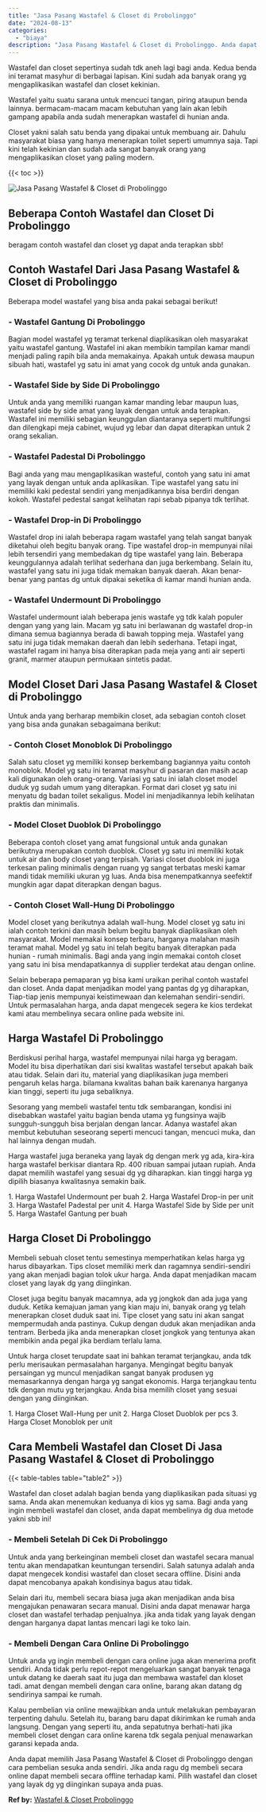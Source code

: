 ```yaml
---
title: "Jasa Pasang Wastafel & Closet di Probolinggo"
date: "2024-08-13"
categories: 
  - "biaya"
description: "Jasa Pasang Wastafel & Closet di Probolinggo. Anda dapat memilih Jasa Pasang Wastafel & Closet di Probolinggo dengan cara pembelian sesuka anda sendiri. Jika..."
---
```


Wastafel dan closet sepertinya sudah tdk aneh lagi bagi anda. Kedua benda ini teramat masyhur di berbagai lapisan. Kini sudah ada banyak orang yg mengaplikasikan wastafel dan closet kekinian.

Wastafel yaitu suatu sarana untuk mencuci tangan, piring ataupun benda lainnya. bermacam-macam macam kebutuhan yang lain akan lebih gampang apabila anda sudah menerapkan wastafel di hunian anda.

Closet yakni salah satu benda yang dipakai untuk membuang air. Dahulu masyarakat biasa yang hanya menerapkan toilet seperti umumnya saja. Tapi kini telah kekinian dan sudah ada sangat banyak orang yang mengaplikasikan closet yang paling modern.

{{< toc >}}

![Jasa Pasang Wastafel & Closet di Probolinggo](/images/wastafel-closet-murah47.png)

## Beberapa Contoh Wastafel dan Closet Di Probolinggo

beragam contoh wastafel dan closet yg dapat anda terapkan sbb!

## Contoh Wastafel Dari Jasa Pasang Wastafel & Closet di Probolinggo

Beberapa model wastafel yang bisa anda pakai sebagai berikut!

### \- Wastafel Gantung Di Probolinggo

Bagian model wastafel yg teramat terkenal diaplikasikan oleh masyarakat yaitu wastafel gantung. Wastafel ini akan membikin tampilan kamar mandi menjadi paling rapih bila anda memakainya. Apakah untuk dewasa maupun sibuah hati, wastafel yg satu ini amat yang cocok dg untuk anda gunakan.

### \- Wastafel Side by Side Di Probolinggo

Untuk anda yang memiliki ruangan kamar manding lebar maupun luas, wastafel side by side amat yang layak dengan untuk anda terapkan. Wastafel ini memiliki sebagian keunggulan diantaranya seperti multifungsi dan dilengkapi meja cabinet, wujud yg lebar dan dapat diterapkan untuk 2 orang sekalian.

### \- Wastafel Padestal Di Probolinggo

Bagi anda yang mau mengaplikasikan wasteful, contoh yang satu ini amat yang layak dengan untuk anda aplikasikan. Tipe wastafel yang satu ini memiliki kaki pedestal sendiri yang menjadikannya bisa berdiri dengan kokoh. Wastafel pedestal sangat kelihatan rapi sebab pipanya tdk terlihat.

### \- Wastafel Drop-in Di Probolinggo

Wastafel drop ini ialah beberapa ragam wastafel yang telah sangat banyak diketahui oleh begitu banyak orang. Tipe wastafel drop-in mempunyai nilai lebih tersendiri yang membedakan dg tipe wastafel yang lain. Beberapa keunggulannya adalah terlihat sederhana dan juga berkembang. Selain itu, wastafel yang satu ini juga tidak memakan banyak daerah. Akan benar-benar yang pantas dg untuk dipakai seketika di kamar mandi hunian anda.

### \- Wastafel Undermount Di Probolinggo

Wastafel undermount ialah beberapa jenis wastafe yg tdk kalah populer dengan yang yang lain. Macam yg satu ini berlawanan dg wastafel drop-in dimana semua bagiannya berada di bawah topping meja. Wastafel yang satu ini juga tidak memakan daerah dan lebih sederhana. Tetapi ingat, wastafel ragam ini hanya bisa diterapkan pada meja yang anti air seperti granit, marmer ataupun permukaan sintetis padat.

## Model Closet Dari Jasa Pasang Wastafel & Closet di Probolinggo

Untuk anda yang berharap membikin closet, ada sebagian contoh closet yang bisa anda gunakan sebagaimana berikut:

### \- Contoh Closet Monoblok Di Probolinggo

Salah satu closet yg memiliki konsep berkembang bagiannya yaitu contoh monoblok. Model yg satu ini teramat masyhur di pasaran dan masih acap kali digunakan oleh orang-orang. Variasi yg satu ini ialah closet model duduk yg sudah umum yang diterapkan. Format dari closet yg satu ini menyatu dg badan toilet sekaligus. Model ini menjadikannya lebih kelihatan praktis dan minimalis.

### \- Model Closet Duoblok Di Probolinggo

Beberapa contoh closet yang amat fungsional untuk anda gunakan berikutnya merupakan contoh duoblok. Closet yg satu ini memiliki kotak untuk air dan body closet yang terpisah. Variasi closet duoblok ini juga terkesan paling minimalis dengan ruang yg sangat terbatas meski kamar mandi tidak memiliki ukuran yg luas. Anda bisa menempatkannya seefektif mungkin agar dapat diterapkan dengan bagus.

### \- Contoh Closet Wall-Hung Di Probolinggo

Model closet yang berikutnya adalah wall-hung. Model closet yg satu ini ialah contoh terkini dan masih belum begitu banyak diaplikasikan oleh masyarakat. Model memakai konsep terbaru, harganya malahan masih teramat mahal. Model yg satu ini telah begitu banyak diterapkan pada hunian - rumah minimalis. Bagi anda yang ingin memakai contoh closet yang satu ini bisa mendapatkannya di supplier terdekat atau dengan online.

Selain beberapa pemaparan yg bisa kami uraikan perihal contoh wastafel dan closet. Anda dapat menjadikan model yang pantas dg yg diharapkan, Tiap-tiap jenis mempunyai keistimewaan dan kelemahan sendiri-sendiri. Untuk permasalahan harga, anda dapat mengecek segera ke kios terdekat kami atau membelinya secara online pada website ini.

## Harga Wastafel Di Probolinggo

Berdiskusi perihal harga, wastafel mempunyai nilai harga yg beragam. Model itu bisa diperhatikan dari sisi kwalitas wastafel tersebut apakah baik atau tidak. Selain dari itu, material yang diaplikasikan juga memberi pengaruh kelas harga. bilamana kwalitas bahan baik karenanya harganya kian tinggi, seperti itu juga sebaliknya.

Sesorang yang membeli wastafel tentu tdk sembarangan, kondisi ini disebabkan wastafel yaitu bagian benda utama yg fungsinya wajib sungguh-sungguh bisa berjalan dengan lancar. Adanya wastafel akan membut kebutuhan seseorang seperti mencuci tangan, mencuci muka, dan hal lainnya dengan mudah.

Harga wastafel juga beraneka yang layak dg dengan merk yg ada, kira-kira harga wastafel berkisar diantara Rp. 400 ribuan sampai jutaan rupiah. Anda dapat memilih wastafel yang sesuai dg yg diharapkan. kian tinggi harga yg dipilih biasanya kwalitasnya semakin baik.

1\. Harga Wastafel Undermount per buah 2. Harga Wastafel Drop-in per unit 3. Harga Wastafel Padestal per unit 4. Harga Wastafel Side by Side per unit 5. Harga Wastafel Gantung per buah

## Harga Closet Di Probolinggo

Membeli sebuah closet tentu semestinya memperhatikan kelas harga yg harus dibayarkan. Tips closet memiliki merk dan ragamnya sendiri-sendiri yang akan menjadi bagian tolok ukur harga. Anda dapat menjadikan macam closet yang layak dg yang diinginkan.

Closet juga begitu banyak macamnya, ada yg jongkok dan ada juga yang duduk. Ketika kemajuan jaman yang kian maju ini, banyak orang yg telah menerapkan closet duduk saat ini. Tipe closet yang satu ini akan sangat mempermudah anda pastinya. Cukup dengan duduk akan menjadikan anda tentram. Berbeda jika anda menerapkan closet jongkok yang tentunya akan membikin anda pegal jika berdiam terlalu lama.

Untuk harga closet terupdate saat ini bahkan teramat terjangkau, anda tdk perlu merisaukan permasalahan harganya. Mengingat begitu banyak persaingan yg muncul menjadikan sangat banyak produsen yg memasarkannya dengan harga yg sangat ekonomis. Harga terjangkau tentu tdk dengan mutu yg terjangkau. Anda bisa memilih closet yang sesuai dengan yang diinginkan.

1\. Harga Closet Wall-Hung per unit 2. Harga Closet Duoblok per pcs 3. Harga Closet Monoblok per unit

## Cara Membeli Wastafel dan Closet Di Jasa Pasang Wastafel & Closet di Probolinggo

{{< table-tables table="table2" >}}

Wastafel dan closet adalah bagian benda yang diaplikasikan pada situasi yg sama. Anda akan menemukan keduanya di kios yg sama. Bagi anda yang ingin membeli wastafel dan closet, anda dapat membelinya dg dua metode yakni sbb ini!

### \- Membeli Setelah Di Cek Di Probolinggo

Untuk anda yang berkeinginan membeli closet dan wastafel secara manual tentu akan mendapatkan keuntungan tersendiri. Salah satunya adalah anda dapat mengecek kondisi wastafel dan closet secara offline. Disini anda dapat mencobanya apakah kondisinya bagus atau tidak.

Selain dari itu, membeli secara biasa juga akan menjadikan anda bisa mengajukan penawaran secara manual. Disini anda dapat menawar harga closet dan wastafel terhadap penjualnya. jika anda tidak yang layak dengan dengan harganya dapat lantas mencari lagi ke toko lain.

### \- Membeli Dengan Cara Online Di Probolinggo

Untuk anda yg ingin membeli dengan cara online juga akan menerima profit sendiri. Anda tidak perlu repot-repot mengeluarkan sangat banyak tenaga untuk datang ke daerah saat itu juga dan membawa wastafel dan kloset tadi. amat dengan membeli dengan cara online, barang akan datang dg sendirinya sampai ke rumah.

Kalau pembelian via online mewajibkan anda untuk melakukan pembayaran terpenting dahulu. Setelah itu, barang baru dapat dikirimkan ke rumah anda langsung. Dengan yang seperti itu, anda sepatutnya berhati-hati jika membeli closet dengan cara online karena tdk segala penjual menawarkan garansi kepada anda.

Anda dapat memilih Jasa Pasang Wastafel & Closet di Probolinggo dengan cara pembelian sesuka anda sendiri. Jika anda ragu dg membeli secara online dapat membeli secara offline terhadap kami. Pilih wastafel dan closet yang layak dg yg diinginkan supaya anda puas.

**Ref by:** [Wastafel & Closet Probolinggo](https://id.wikipedia.org/wiki/Wastafel)
